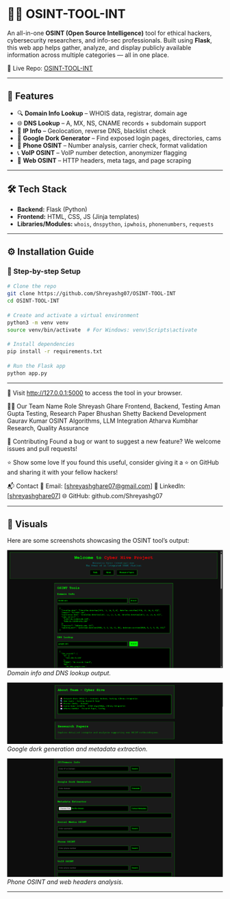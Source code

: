 # 🕵️‍♂️ OSINT-TOOL-INT

An all-in-one **OSINT (Open Source Intelligence)** tool for ethical hackers, cybersecurity researchers, and info-sec professionals. Built using **Flask**, this web app helps gather, analyze, and display publicly available information across multiple categories — all in one place.

🔗 Live Repo: [OSINT-TOOL-INT](https://github.com/Shreyashg07/OSINT-TOOL-INT)

---

## 🚀 Features

- 🔍 **Domain Info Lookup** – WHOIS data, registrar, domain age
- 🌐 **DNS Lookup** – A, MX, NS, CNAME records + subdomain support
- 📍 **IP Info** – Geolocation, reverse DNS, blacklist check
- 🎯 **Google Dork Generator** – Find exposed login pages, directories, cams
- 📱 **Phone OSINT** – Number analysis, carrier check, format validation
- 📞 **VoIP OSINT** – VoIP number detection, anonymizer flagging
- 🧠 **Web OSINT** – HTTP headers, meta tags, and page scraping

---

## 🛠️ Tech Stack

- **Backend:** Flask (Python)
- **Frontend:** HTML, CSS, JS (Jinja templates)
- **Libraries/Modules:** `whois`, `dnspython`, `ipwhois`, `phonenumbers`, `requests`

---

## ⚙️ Installation Guide

### 🔧 Step-by-step Setup

```bash
# Clone the repo
git clone https://github.com/Shreyashg07/OSINT-TOOL-INT
cd OSINT-TOOL-INT

# Create and activate a virtual environment
python3 -m venv venv
source venv/bin/activate  # For Windows: venv\Scripts\activate

# Install dependencies
pip install -r requirements.txt

# Run the Flask app
python app.py
```
---
🚀 Visit http://127.0.0.1:5000 to access the tool in your browser.

👨‍💻 Our Team
Name	Role
Shreyash Ghare	Frontend, Backend, Testing
Aman Gupta	Testing, Research Paper
Bhushan Shetty	Backend Development
Gaurav Kumar	OSINT Algorithms, LLM Integration
Atharva Kumbhar	Research, Quality Assurance


🤝 Contributing
Found a bug or want to suggest a new feature?
We welcome issues and pull requests!

⭐ Show some love
If you found this useful, consider giving it a ⭐ on GitHub and sharing it with your fellow hackers!

📬 Contact
📧 Email: [shreyashghare07@gmail.com]
🔗 LinkedIn: [[shreyashghare07](https://www.linkedin.com/in/shreyashghare07/)]
🌐 GitHub: github.com/Shreyashg07

---
## 📸 Visuals

Here are some screenshots showcasing the OSINT tool’s output:

![Output 1](https://raw.githubusercontent.com/Shreyashg07/OSINT-TOOL-INT/main/images/flex1.png)
*Domain info and DNS lookup output.*

![Output 2](https://raw.githubusercontent.com/Shreyashg07/OSINT-TOOL-INT/main/images/flex2.png)
*Google dork generation and metadata extraction.*

![Output 3](https://raw.githubusercontent.com/Shreyashg07/OSINT-TOOL-INT/main/images/flex3.png)
*Phone OSINT and web headers analysis.*

---
